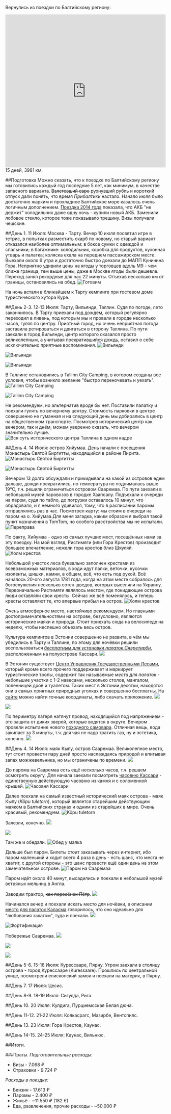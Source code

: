 <!--
.. title: Эстония, Латвия, Литва (11 - 26 июля 2015 г.)
.. slug: summer-trip-2015
.. date: 2015-07-27 18:21:23 UTC+03:00
.. tags: 2015, Estonia, Latvia, Lithuania, auto
.. link: 
.. description: 
.. type: text
-->

Вернулись из поездки по Балтийскому региону:

<iframe  width="100%" height="480" frameborder="0" scrolling="no" marginheight="0" marginwidth="0" src="https://www.google.com/maps/d/embed?mid=z3kUA6F-XHIY.k2a02Q-qEUrQ"></iframe>
15 дней, 3981 км.


<!--TEASER_END-->


##Подготовка
Можно сказать, что к поездке по Балтийскому региону мы готовились каждый год последние 5 лет, как минимум, в качестве запасного варианта. ~~Взлетевший евро~~ рухнувший рубль и короткий отпуск дали понять, что время *Прибалтики* настало. Начало июля было достаточно жарким и прохладное Балтийское море казалось очень логичным дополнением. [Поездка 2014 года](http://trips.philippov.info/posts/summer-trip-2014.html) показала, что АКБ "не держит" холодильник даже одну ночь - купили новый АКБ. Заменили лобовое стекло, которое тоже показывало трещину. Визы получали чешские.

##День 1. 11 Июля: Москва - Тарту.
Вечер 10 июля посвятил игре в тетрис, в попытках разместить скарб по новому, но старый вариант отказался наиболее оптимальным: в боксе сумки с одеждой и спальники; в багажнике: холодильник, коробка для продуктов, кухонная утварь и палатка; коляска ехала на переднем пассажирском месте. Выехали около 6 утра и достаточно быстро доехали до МАПП Куничина Гора. Неприятно удивили цены на ягоды у торговцев вдоль М9 - чем ближе граница, тем выше цены, даже в Москве ягоды были дешевле. Переход занял рекордные для нас 22 минуты. Отъехав несколько км от границы, остановились на обед.
![Готовим](/images/summer-trip-2015/DSC_0588.JPG)

На ночь встали в ближайшем к Тарту кемпинге при гостевом доме туристического хутора Куре.

##День 2-3. 12-13 Июля: Тарту, Вильянди, Таллин.
Судя по погоде, лето закончилось. В Тарту приехали под дождём, который регулярно переходил в ливень, под которым мы и провели в городе несколько часов, гуляя по центру. Приятный город, но очень неприятная погода заставила ретироваться и двигаться в сторону Таллина. По пути заехали в город Вильянди, центр которого оказался просто великолепным, а учитывая прекратившийся дождь, оставил о себе исключительно приятные воспоминания.
![Вильянди](/images/summer-trip-2015/DSC_0589.JPG)

![Вильянди](/images/summer-trip-2015/DSC_0590.JPG)

![Вильянди](/images/summer-trip-2015/DSC_0593.JPG)

В Таллине остановились в Tallinn City Camping, в котором созданы все условия, чтобы возникло желание "быстро переночевать и уехать".
![Tallinn City Camping](/images/summer-trip-2015/DSC_0596.JPG)

![Tallinn City Camping](/images/summer-trip-2015/DSC_0609.JPG "Соседи по кемпингу")

Не рекомендуем, но альтернатив вроде бы нет. Поставили палатку и поехали гулять по вечернему центру. Стоимость парковки в центре совершенно не гуманная и на следующий день мы добирались в центр на общественном транспорте. Посмотрев исторический центр как вечером, так и днём, можем уверенно сказать, что вечером значительно лучше.
![](/images/summer-trip-2015/DSC_0601.JPG "Вся суть исторического центра Таллина в одном кадре")

##День 4. 14 Июля: остров Хийумаа.
День начали с посещения Монастырь Святой Биргитты, находящийся в районе Пирита.
![Монастырь Святой Биргитты](/images/summer-trip-2015/DSC_0614.JPG)

![Монастырь Святой Биргитты](/images/summer-trip-2015/DSC_0620.JPG)

Вечером 13 долго обсуждали и прикидывали на какой из островов едем дальше, дожди прекратились, но температура не поднималась выше 19℃, т.ч. решили ограничиться островом Сааремаа. По пути заехали в небольшой музей паровозов в городке Хаапсалу. Подъехали к очереди на паром, судя по табло, до погрузки оставалось 10 минут, что обрадовало, и я немного удивился, тому, что в расписании паромы отправлялись раз в час. Посмотрел карту: мы стоим в очереди на паром на о. Хийумаа.Для меня загадка, каким образом я выбрал такой пункт назначения в TomTom, но особого расстройства мы не испытали.
![Переправа](/images/summer-trip-2015/IMG_20150714_162553.jpg)

По факту, Хийумаа - одно из самых лучших мест, посещённых нами за эту поездку. На мой взгляд, Ристимяги (или Гора Крестов) производит большее впечатление, нежели гора крестов близ Шяуляй.
![Холм крестов](/images/summer-trip-2015/IMG_20150724_192756.jpg)

Небольшой участок леса буквально заполнен крестами из всевозможных материалов, в ходи идут палки, веточки, кусочки изоленты, шишки, камни, в общем, всё, что есть под рукой. Всё началось 20-ого августа 1781 года, когда на этом месте собралось для богослужения несколько сотен шведов, которых выселяли на Украину. Первоначально Ристимяги являлось местом, где покидающие острова люди оставляли свои кресты. Сейчас же всё поменялось, и теперь кресты оставляют те, кто впервые прибыл на остров.
![Холм крестов](/images/summer-trip-2015/IMG_20150724_192854.jpg)

Очень атмосферное место, настойчиво рекомендуем.
Но главными достопримечательностями на острове, безусловно, являются исторические маяки и природа. Стоит приехать сюда на велосипеде на неделю, чтобы неспешно объехать весь остров.

Культура кемпингов в Эстонии совершенно не развита, в чём мы убедились в Тарту и Таллине, по этому для ночёвки решили воспользоваться [*бесплатным для установки палаток Сяэретирби*](http://loodusegakoos.ee/kuda-poiti/zonq-otdqha/zona-otdqha-hiiumaa/saaretirbi-telkimisala), расположенным на полуострове Кассари.
![](/images/summer-trip-2015/DSC_0656.JPG)

В Эстонии существует [Центр Управления Государственными Лесами](http://www.rmk.ee/), который кроме всего прочего поддерживает и маркирует туристические тропы, содержит так называемые *места для палаток* - небольшие участки с 1-2 навесами, несколько столов, мангалом, поленницей дров и туалетом. Таких мест в Эстонии десятки, находятся они в самых приятных природных уголках и совершенно бесплатны. На [сайте](http://loodusegakoos.ee/ru) можно найти точные координаты, либо скачать приложение.
![](/images/summer-trip-2015/DSC_0658.JPG)

![](/images/summer-trip-2015/DSC_0660.JPG)

По периметру лагеря натянут провод, находящийся под напряжением - это защита от диких зверей, которые водятся в округе.
Вечером провели испытание нового [походного самовара](http://www.ghillie-kettle.co.uk/). Отличная вещь, вода закипает за 3 минуты, т.ч. для чая не надо тратить газ, ну и эстетика, конечно.
![](/images/summer-trip-2015/DSC_0654.JPG)


##День 4. 14 Июля: маяк Кыпу, остров Сааремаа.
Великолепное место, тут стоит провести пару дней просто наслаждаясь природой и впитывая запах можжевельника, но мы ограничены по времени.
![](/images/summer-trip-2015/DSC_0663.JPG)

До парома на Сааремаа есть ещё несколько часов, т.ч. решаем осмотреть округу. Для начала заехали посмотреть [часовню Кассари](https://ru.wikipedia.org/wiki/%D0%A7%D0%B0%D1%81%D0%BE%D0%B2%D0%BD%D1%8F_%D0%9A%D0%B0%D1%81%D1%81%D0%B0%D1%80%D0%B8) - единственную действующую часовню из камня и с соломенной крышей.
![Часовня Кассари](/images/summer-trip-2015/DSC_0664.JPG "Часовня Кассари")

Далее поехали на самый известный исторический маяк острова - маяк Кыпу (*Kõpu tuletorn*), который является старейшим действующим маяком в Балтийских странах и одним из старейших в мире. Очень красивый, рекомендуем.
![Kõpu tuletorn](/images/summer-trip-2015/IMG_20150715_131936.jpg "Kõpu tuletorn")

Залезли, конечно.
![](/images/summer-trip-2015/DSC_0671.JPG)

![](/images/summer-trip-2015/DSC_0672.JPG)

Там же и обедали.
![Обед у маяка](/images/summer-trip-2015/IMG_20150715_132403.jpg)

Дальше был паром. Билеты стоит заказывать через интернет, ибо паром маленький и ходит всего 4 раза в день - есть шанс, что места не хватит, с другой стороны - это шанс провести ещё один день на этом замечательном острове.
![Паром на Сааремаа](/images/summer-trip-2015/DSC_0678.JPG "Паром на Сааремаа")

Паром идёт около 40 минут, высадились и поехали в небольшой музей ветряных мельниц в Англа.

Заводим трактор, ~~как поросёнок Пётр~~.
![](/images/summer-trip-2015/DSC_0681.JPG)

Начинался вечер и поехали искать место для ночёвки, в описании [место для палаток Каласма](http://loodusegakoos.ee/kuda-poiti/zonq-otdqha/zona-otdqha-saaremaa/3651) говорилось, что оно идеально для "любования закатом", туда и поехали.
![](/images/summer-trip-2015/DSC_0691.JPG)

![Фортификация](/images/summer-trip-2015/DSC_0686.JPG "Фортификация")

Побережье Сааремаа.
![](/images/summer-trip-2015/DSC_0687.JPG)

![](/images/summer-trip-2015/DSC_0689.JPG)

![](/images/summer-trip-2015/DSC_0690.JPG)


##День 5-6. 15-16 Июля: Курессааре, Пярну.
Утром заехали в столицу острова - город Курессааре (Kuressaare). Прошлись по центральной улице, посмотрели епископский замок и поехали на материк, в Пярну.


##День 7. 17 Июля: Цесис.


##День 8-9. 18-19 Июля: Сигулда, Рига.


##День 10. 20 Июля: Кулдига, Пурциемсская Белая дюна.


##День 11-12. 21-22 Июля: Колкасрагс, Мазирбе, Вентспилс.


##День 13. 23 Июля: Гора Крестов, Каунас.


##День 14-15. 24-25 Июля: Каунас, Вильнюс.


##Итоги.

###Траты.
*Подготовительные расходы:*

-   Визы - 7.068 ₽
-   Страховки - 9.724 ₽

*Расходы в поездке:*

-   Бензин - 17.613 ₽
-   Паромы - 2.400 ₽
-   Жильё - ~11.550 ₽ (182 €)
-   Еда, развлечения, прочие расходы - ~50.000 ₽


